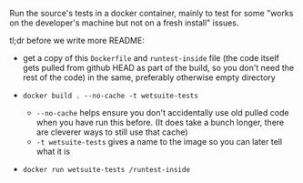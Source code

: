 
Run the source's tests in a docker container,
mainly to test for some "works on the developer's machine but not on a fresh install" issues. 


tl;dr before we write more README:

* get a copy of this `Dockerfile` and `runtest-inside` file  (the code itself gets pulled from github HEAD as part of the build, so you don't need the rest of the code) in the same, preferably otherwise empty directory

*  `docker build . --no-cache -t wetsuite-tests`
    - `--no-cache` helps ensure you don't accidentally use old pulled code when you have run this before. (It does take a bunch longer, there are cleverer ways to still use that cache)
    - `-t wetsuite-tests` gives a name to the image so you can later tell what it is

*  `docker run wetsuite-tests /runtest-inside`

